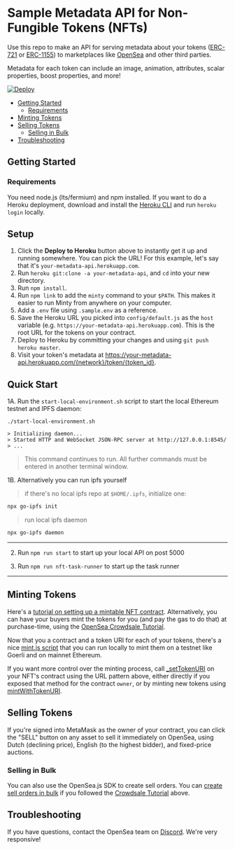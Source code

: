 # Sample Metadata API for Non-Fungible Tokens (NFTs) <!-- omit in toc -->

Use this repo to make an API for serving metadata about your tokens ([ERC-721](https://github.com/ethereum/EIPs/blob/master/EIPS/eip-721.md) or [ERC-1155](https://github.com/ethereum/EIPs/blob/master/EIPS/eip-1155.md)) to marketplaces like [OpenSea](https://opensea.io) and other third parties.

Metadata for each token can include an image, animation, attributes, scalar properties, boost properties, and more!

[![Deploy](https://www.herokucdn.com/deploy/button.svg)](https://heroku.com/deploy)

- [Getting Started](#getting-started)
  - [Requirements](#requirements)
- [Minting Tokens](#minting-tokens)
- [Selling Tokens](#selling-tokens)
  - [Selling in Bulk](#selling-in-bulk)
- [Troubleshooting](#troubleshooting)

## Getting Started

### Requirements

You need node.js (lts/fermium) and npm installed. If you want to do a Heroku deployment, download and install the [Heroku CLI](https://devcenter.heroku.com/articles/heroku-cli) and run `heroku login` locally.

## Setup

1. Click the **Deploy to Heroku** button above to instantly get it up and running somewhere. You can pick the URL! For this example, let's say that it's `your-metadata-api.herokuapp.com`.
2. Run `heroku git:clone -a your-metadata-api`, and `cd` into your new directory.
3. Run `npm install`.
4. Run `npm link` to add the `minty` command to your `$PATH`. This makes it easier to run Minty from anywhere on your computer.
5. Add a `.env` file using `.sample.env` as a reference.
6. Save the Heroku URL you picked into `config/default.js` as the `host` variable (e.g. `https://your-metadata-api.herokuapp.com`). This is the root URL for the tokens on your contract.
7. Deploy to Heroku by committing your changes and using `git push heroku master`.
8. Visit your token's metadata at https://your-metadata-api.herokuapp.com/{network}/token/{token_id}.

## Quick Start

1A. Run the `start-local-environment.sh` script to start the local Ethereum testnet and IPFS daemon:

```shell
./start-local-environment.sh

> Initializing daemon...
> Started HTTP and WebSocket JSON-RPC server at http://127.0.0.1:8545/
> ...
```

> This command continues to run. All further commands must be entered in another terminal window.

1B. Alternatively you can run ipfs yourself

> if there's no local ipfs repo at `$HOME/.ipfs`, initialize one:

```bash
npx go-ipfs init
```

> run local ipfs daemon

```bash
npx go-ipfs daemon
```

---

2. Run `npm run start` to start up your local API on post 5000

3. Run `npm run nft-task-runner` to start up the task runner

---

## Minting Tokens

Here's a [tutorial on setting up a mintable NFT contract](https://docs.opensea.io/docs). Alternatively, you can have your buyers mint the tokens for you (and pay the gas to do that) at purchase-time, using the [OpenSea Crowdsale Tutorial](https://docs.opensea.io/docs/opensea-initial-item-sale-tutorial).

Now that you a contract and a token URI for each of your tokens, there's a nice [mint.js script](https://github.com/ProjectOpenSea/opensea-creatures/blob/master/scripts/mint.js) that you can run locally to mint them on a testnet like Goerli and on mainnet Ethereum.

If you want more control over the minting process, call [\_setTokenURI](https://github.com/OpenZeppelin/openzeppelin-solidity/blob/1fd993bc01890bf6bd974aaf3d709bdf0a79b9bf/contracts/token/ERC721/ERC721Metadata.sol#L68) on your NFT's contract using the URL pattern above, either directly if you exposed that method for the contract `owner`, or by minting new tokens using [mintWithTokenURI](https://github.com/OpenZeppelin/openzeppelin-solidity/blob/master/contracts/token/ERC721/ERC721MetadataMintable.sol#L19).

## Selling Tokens

If you're signed into MetaMask as the owner of your contract, you can click the "SELL" button on any asset to sell it immediately on OpenSea, using Dutch (declining price), English (to the highest bidder), and fixed-price auctions.

### Selling in Bulk

You can also use the OpenSea.js SDK to create sell orders. You can [create sell orders in bulk](https://github.com/ProjectOpenSea/opensea-js#running-crowdsales) if you followed the [Crowdsale Tutorial](https://docs.opensea.io/docs/opensea-initial-item-sale-tutorial) above.

## Troubleshooting

If you have questions, contact the OpenSea team on [Discord](https://discord.gg/ga8EJbv). We're very responsive!
